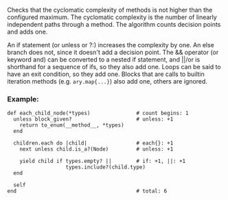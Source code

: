 Checks that the cyclomatic complexity of methods is not higher
than the configured maximum. The cyclomatic complexity is the number of
linearly independent paths through a method. The algorithm counts
decision points and adds one.

An if statement (or unless or ?:) increases the complexity by one. An
else branch does not, since it doesn't add a decision point. The &&
operator (or keyword and) can be converted to a nested if statement,
and ||/or is shorthand for a sequence of ifs, so they also add one.
Loops can be said to have an exit condition, so they add one.
Blocks that are calls to builtin iteration methods
(e.g. `ary.map{...}`) also add one, others are ignored.

### Example:

    def each_child_node(*types)               # count begins: 1
      unless block_given?                     # unless: +1
        return to_enum(__method__, *types)
      end

      children.each do |child|                # each{}: +1
        next unless child.is_a?(Node)         # unless: +1

        yield child if types.empty? ||        # if: +1, ||: +1
                       types.include?(child.type)
      end

      self
    end                                       # total: 6